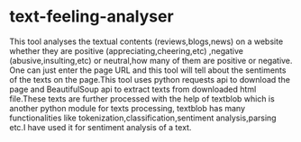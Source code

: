 # text-feeling-analyser
This tool analyses the textual contents (reviews,blogs,news) on a website whether they are positive (appreciating,cheering,etc) ,negative (abusive,insulting,etc) or neutral,how many of them are positive or negative. One can just enter the page URL and this tool will tell about the sentiments of the texts on the page.This tool uses python requests api to download the page and BeautifulSoup api to extract texts from downloaded html file.These texts are further processed with the help of textblob which is another python module for texts processing, textblob has many functionalities like tokenization,classification,sentiment analysis,parsing etc.I have used it for sentiment analysis of a text. 
